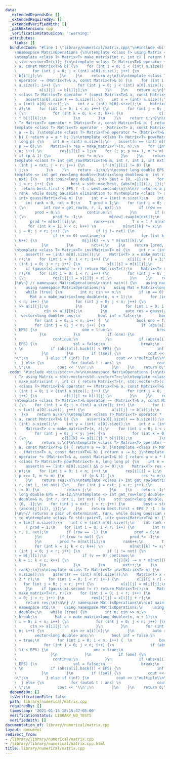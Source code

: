 ```yaml
---
data:
  _extendedDependsOn: []
  _extendedRequiredBy: []
  _extendedVerifiedWith: []
  _pathExtension: cpp
  _verificationStatusIcon: ':warning:'
  attributes:
    links: []
  bundledCode: "#line 1 \"library/numerical/matrix.cpp\"\n#include <bits/stdc++.h>\n\
    \nnamespace MatrixOperations {\n\ntemplate <class T> using Matrix = std::vector<std::vector<T>>;\n\
    \ntemplate <class T> Matrix<T> make_matrix(int r, int c) { return Matrix<T>(r,\
    \ std::vector<T>(c)); }\n\ntemplate <class T> Matrix<T>& operator += (Matrix<T>&\
    \ a, const Matrix<T>& b) {\n    for (int i = 0; i < (int) a.size(); i++) {\n \
    \       for (int j = 0; j < (int) a[0].size(); j++) {\n            a[i][j] +=\
    \ b[i][j];\n        }\n    }\n    return a;\n}\n\ntemplate <class T> Matrix<T>&\
    \ operator -= (Matrix<T>& a, const Matrix<T>& b) {\n    for (int i = 0; i < (int)\
    \ a.size(); i++) {\n        for (int j = 0; j < (int) a[0].size(); j++) {\n  \
    \          a[i][j] -= b[i][j];\n        }\n    }\n    return a;\n}\n\ntemplate\
    \ <class T> Matrix<T> operator * (const Matrix<T>& a, const Matrix<T>& b) {\n\
    \    assert(a[0].size() == b.size());\n    int x = (int) a.size();\n    int y\
    \ = (int) a[0].size();\n    int z = (int) b[0].size();\n    Matrix<T> c = make_matrix<T>(x,\
    \ z);\n    for (int i = 0; i < x; i++) {\n        for (int j = 0; j < y; j++)\
    \ {\n            for (int k = 0; k < z; k++) {\n                c[i][k] += a[i][j]\
    \ * b[j][k];\n            }\n        }\n    }\n    return c;\n}\n\ntemplate <class\
    \ T> Matrix<T> operator + (Matrix<T> a, const Matrix<T>& b) { return a += b; }\n\
    template <class T> Matrix<T> operator - (Matrix<T> a, const Matrix<T>& b) { return\
    \ a -= b; }\ntemplate <class T> Matrix<T>& operator *= (Matrix<T>& a, const Matrix<T>&\
    \ b) { return a = a * b; }\n\ntemplate <class T> Matrix<T> pow(Matrix<T> m, long\
    \ long p) {\n    int n = (int) m.size();\n    assert(n == (int) m[0].size() &&\
    \ p >= 0);\n    Matrix<T> res = make_matrix<T>(n, n);\n    for (int i = 0; i <\
    \ n; i++) \n        res[i][i] = 1;\n    for (; p; p >>= 1, m *= m) {\n       \
    \ if (p & 1) {\n            res *= m;\n        }\n    }\n    return res;\n}\n\n\
    template <class T> int get_row(Matrix<T>& m, int r, int i, int nxt) {\n    for\
    \ (int j = nxt; j < r; j++) {\n        if (m[j][i] != 0) {\n            return\
    \ j;\n        }\n    }\n    return -1;\n}\n\nconst long double EPS = 1e-12;\n\n\
    template <> int get_row<long double>(Matrix<long double>& m, int r, int i, int\
    \ nxt) {\n    std::pair<long double, int> best = {0, -1};\n    for (int j = nxt;\
    \ j < r; j++) {\n        best = std::max(best, {abs(m[j][i]), j});\n    }\n  \
    \  return best.first < EPS ? -1 : best.second;\n}\n\n// returns a pair of determinant,\
    \ rank, while doing Gaussian elimination to m\ntemplate <class T> std::pair<T,\
    \ int> gauss(Matrix<T>& m) {\n    int r = (int) m.size();\n    int c = (int) m[0].size();\n\
    \    int rank = 0, nxt = 0;\n    T prod = 1;\n    for (int i = 0; i < r; i++)\
    \ {\n        int row = get_row(m, r, i, nxt);\n        if (row == -1) {\n    \
    \        prod = 0;\n            continue;\n        }\n        if (row != nxt)\
    \ {\n            prod *= -1;\n            m[row].swap(m[nxt]);\n        }\n  \
    \      prod *= m[nxt][i];\n        rank++;\n        T x = 1 / m[nxt][i];\n   \
    \     for (int k = i; k < c; k++) \n            m[nxt][k] *= x;\n        for (int\
    \ j = 0; j < r; j++) {\n            if (j != nxt) {\n                T v = m[j][i];\n\
    \                if (v == 0) continue;\n                for (int k = i; k < c;\
    \ k++) {\n                    m[j][k] -= v * m[nxt][k];\n                }\n \
    \           }\n        }\n        nxt++;\n    }\n    return {prod, rank};\n}\n\
    \ntemplate <class T> Matrix<T> inv(Matrix<T> m) {\n    int r = (int) m.size();\n\
    \    assert(r == (int) m[0].size());\n    Matrix<T> x = make_matrix<T>(r, 2 *\
    \ r);\n    for (int i = 0; i < r; i++) {\n        x[i][i + r] = 1;\n        for\
    \ (int j = 0; j < r; j++) {\n            x[i][j] = m[i][j];\n        }\n    }\n\
    \    if (gauss(x).second != r) return Matrix<T>();\n    Matrix<T> res = make_matrix<T>(r,\
    \ r);\n    for (int i = 0; i < r; i++) {\n        for (int j = 0; j < r; j++)\
    \ {\n            res[i][j] = x[i][j + r];\n        }\n    }\n    return res;\n\
    }\n\n} // namespace MatrixOperations\n\nint main() {\n    using namespace std;\n\
    \    using namespace MatrixOperations;\n    using Mat = Matrix<long double>;\n\
    \    while (true) {\n        int n; cin >> n;\n        if (n == 0) break;\n  \
    \      Mat a = make_matrix<long double>(n, n + 1);\n        for (int i = 0; i\
    \ < n; i++) {\n            for (int j = 0; j < n; j++) {\n                cin\
    \ >> a[i][j];\n            }\n        }\n        for (int i = 0; i < n; i++) {\n\
    \            cin >> a[i][n];\n        }\n        auto res = gauss(a);\n      \
    \  vector<long double> ans;\n        bool inf = false;\n        bool sol = true;\n\
    \        for (int i = 0; i < n; i++) {  \n            bool one = false;\n    \
    \        for (int j = 0; j < n; j++) {\n                if (abs(a[i][j] - 1) <\
    \ EPS) {\n                    one = true;\n                    break;\n      \
    \          }\n            }\n            if (one) {\n                ans.push_back(a[i].back());\n\
    \                continue;\n            }\n            if (abs(a[i].back()) >=\
    \ EPS) {\n                sol = false;\n                break;\n            }\
    \ \n            if (abs(a[i].back()) < EPS) {\n                inf = true;\n \
    \           }\n        }\n        if (!sol) {\n            cout << \"inconsistent\\\
    n\";\n        } else if (inf) {\n            cout << \"multiple\\n\";\n      \
    \  } else {\n            for (auto& t : ans) \n                cout << t << \"\
    \ \";\n            cout << '\\n';\n        }\n    }\n    return 0;\n}\n"
  code: "#include <bits/stdc++.h>\n\nnamespace MatrixOperations {\n\ntemplate <class\
    \ T> using Matrix = std::vector<std::vector<T>>;\n\ntemplate <class T> Matrix<T>\
    \ make_matrix(int r, int c) { return Matrix<T>(r, std::vector<T>(c)); }\n\ntemplate\
    \ <class T> Matrix<T>& operator += (Matrix<T>& a, const Matrix<T>& b) {\n    for\
    \ (int i = 0; i < (int) a.size(); i++) {\n        for (int j = 0; j < (int) a[0].size();\
    \ j++) {\n            a[i][j] += b[i][j];\n        }\n    }\n    return a;\n}\n\
    \ntemplate <class T> Matrix<T>& operator -= (Matrix<T>& a, const Matrix<T>& b)\
    \ {\n    for (int i = 0; i < (int) a.size(); i++) {\n        for (int j = 0; j\
    \ < (int) a[0].size(); j++) {\n            a[i][j] -= b[i][j];\n        }\n  \
    \  }\n    return a;\n}\n\ntemplate <class T> Matrix<T> operator * (const Matrix<T>&\
    \ a, const Matrix<T>& b) {\n    assert(a[0].size() == b.size());\n    int x =\
    \ (int) a.size();\n    int y = (int) a[0].size();\n    int z = (int) b[0].size();\n\
    \    Matrix<T> c = make_matrix<T>(x, z);\n    for (int i = 0; i < x; i++) {\n\
    \        for (int j = 0; j < y; j++) {\n            for (int k = 0; k < z; k++)\
    \ {\n                c[i][k] += a[i][j] * b[j][k];\n            }\n        }\n\
    \    }\n    return c;\n}\n\ntemplate <class T> Matrix<T> operator + (Matrix<T>\
    \ a, const Matrix<T>& b) { return a += b; }\ntemplate <class T> Matrix<T> operator\
    \ - (Matrix<T> a, const Matrix<T>& b) { return a -= b; }\ntemplate <class T> Matrix<T>&\
    \ operator *= (Matrix<T>& a, const Matrix<T>& b) { return a = a * b; }\n\ntemplate\
    \ <class T> Matrix<T> pow(Matrix<T> m, long long p) {\n    int n = (int) m.size();\n\
    \    assert(n == (int) m[0].size() && p >= 0);\n    Matrix<T> res = make_matrix<T>(n,\
    \ n);\n    for (int i = 0; i < n; i++) \n        res[i][i] = 1;\n    for (; p;\
    \ p >>= 1, m *= m) {\n        if (p & 1) {\n            res *= m;\n        }\n\
    \    }\n    return res;\n}\n\ntemplate <class T> int get_row(Matrix<T>& m, int\
    \ r, int i, int nxt) {\n    for (int j = nxt; j < r; j++) {\n        if (m[j][i]\
    \ != 0) {\n            return j;\n        }\n    }\n    return -1;\n}\n\nconst\
    \ long double EPS = 1e-12;\n\ntemplate <> int get_row<long double>(Matrix<long\
    \ double>& m, int r, int i, int nxt) {\n    std::pair<long double, int> best =\
    \ {0, -1};\n    for (int j = nxt; j < r; j++) {\n        best = std::max(best,\
    \ {abs(m[j][i]), j});\n    }\n    return best.first < EPS ? -1 : best.second;\n\
    }\n\n// returns a pair of determinant, rank, while doing Gaussian elimination\
    \ to m\ntemplate <class T> std::pair<T, int> gauss(Matrix<T>& m) {\n    int r\
    \ = (int) m.size();\n    int c = (int) m[0].size();\n    int rank = 0, nxt = 0;\n\
    \    T prod = 1;\n    for (int i = 0; i < r; i++) {\n        int row = get_row(m,\
    \ r, i, nxt);\n        if (row == -1) {\n            prod = 0;\n            continue;\n\
    \        }\n        if (row != nxt) {\n            prod *= -1;\n            m[row].swap(m[nxt]);\n\
    \        }\n        prod *= m[nxt][i];\n        rank++;\n        T x = 1 / m[nxt][i];\n\
    \        for (int k = i; k < c; k++) \n            m[nxt][k] *= x;\n        for\
    \ (int j = 0; j < r; j++) {\n            if (j != nxt) {\n                T v\
    \ = m[j][i];\n                if (v == 0) continue;\n                for (int\
    \ k = i; k < c; k++) {\n                    m[j][k] -= v * m[nxt][k];\n      \
    \          }\n            }\n        }\n        nxt++;\n    }\n    return {prod,\
    \ rank};\n}\n\ntemplate <class T> Matrix<T> inv(Matrix<T> m) {\n    int r = (int)\
    \ m.size();\n    assert(r == (int) m[0].size());\n    Matrix<T> x = make_matrix<T>(r,\
    \ 2 * r);\n    for (int i = 0; i < r; i++) {\n        x[i][i + r] = 1;\n     \
    \   for (int j = 0; j < r; j++) {\n            x[i][j] = m[i][j];\n        }\n\
    \    }\n    if (gauss(x).second != r) return Matrix<T>();\n    Matrix<T> res =\
    \ make_matrix<T>(r, r);\n    for (int i = 0; i < r; i++) {\n        for (int j\
    \ = 0; j < r; j++) {\n            res[i][j] = x[i][j + r];\n        }\n    }\n\
    \    return res;\n}\n\n} // namespace MatrixOperations\n\nint main() {\n    using\
    \ namespace std;\n    using namespace MatrixOperations;\n    using Mat = Matrix<long\
    \ double>;\n    while (true) {\n        int n; cin >> n;\n        if (n == 0)\
    \ break;\n        Mat a = make_matrix<long double>(n, n + 1);\n        for (int\
    \ i = 0; i < n; i++) {\n            for (int j = 0; j < n; j++) {\n          \
    \      cin >> a[i][j];\n            }\n        }\n        for (int i = 0; i <\
    \ n; i++) {\n            cin >> a[i][n];\n        }\n        auto res = gauss(a);\n\
    \        vector<long double> ans;\n        bool inf = false;\n        bool sol\
    \ = true;\n        for (int i = 0; i < n; i++) {  \n            bool one = false;\n\
    \            for (int j = 0; j < n; j++) {\n                if (abs(a[i][j] -\
    \ 1) < EPS) {\n                    one = true;\n                    break;\n \
    \               }\n            }\n            if (one) {\n                ans.push_back(a[i].back());\n\
    \                continue;\n            }\n            if (abs(a[i].back()) >=\
    \ EPS) {\n                sol = false;\n                break;\n            }\
    \ \n            if (abs(a[i].back()) < EPS) {\n                inf = true;\n \
    \           }\n        }\n        if (!sol) {\n            cout << \"inconsistent\\\
    n\";\n        } else if (inf) {\n            cout << \"multiple\\n\";\n      \
    \  } else {\n            for (auto& t : ans) \n                cout << t << \"\
    \ \";\n            cout << '\\n';\n        }\n    }\n    return 0;\n}"
  dependsOn: []
  isVerificationFile: false
  path: library/numerical/matrix.cpp
  requiredBy: []
  timestamp: '2021-01-15 18:15:47-05:00'
  verificationStatus: LIBRARY_NO_TESTS
  verifiedWith: []
documentation_of: library/numerical/matrix.cpp
layout: document
redirect_from:
- /library/library/numerical/matrix.cpp
- /library/library/numerical/matrix.cpp.html
title: library/numerical/matrix.cpp
---
```

